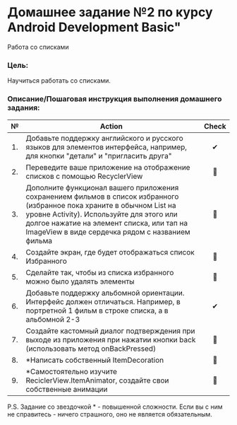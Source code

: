 # Домашнее задание №2 по курсу Android Development Basic" 

Работа со списками

### Цель:
Научиться работать со списками.

### Описание/Пошаговая инструкция выполнения домашнего задания:
| № | Action | Check
| :-: | ------ | :-----: |
|1. |Добавьте поддержку английского и русского языков для элементов интерфейса, например, для кнопки "детали" и "пригласить друга"|✔|
|2. |Переведите ваше приложение на отображение списков с помощью RecyclerView|🤢|
|3. |Дополните функционал вашего приложения сохранением фильмов в список избранного (избранное пока храните в обычном List на уровне Activity). Используйте для этого или долгое нажатие на элемент списка, или тап на ImageView в виде сердечка рядом с названием фильма|🤢|
|4. |Создайте экран, где будет отображаться список Избранного|🤢|
|5. |Сделайте так, чтобы из списка избранного можно было удалять элементы|🤢|
|6. |Добавьте поддержку альбомной ориентации. Интерфейс должен отличаться. Например, в портретной 1 фильм в строке списка, а в альбомной 2-3|✔|
|7. |Создайте кастомный диалог подтверждения при выходе из приложения при нажатии кнопки back (использовать метод onBackPressed)|🤢|
|8. |*Написать собственный ItemDecoration|🤢|
|9. |*Самостоятельно изучите ReciclerView.ItemAnimator, создайте свои собственные анимации|🤢| 

P.S. Задание со звездочкой * - повышенной сложности. Если вы с ним не справитесь - ничего страшного, оно не является обязательным.
